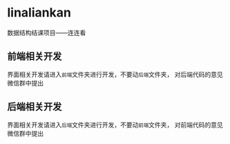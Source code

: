 # linaliankan
数据结构结课项目——连连看

## 前端相关开发
界面相关开发请进入`前端`文件夹进行开发，不要动`后端`文件夹，
对后端代码的意见微信群中提出

## 后端相关开发
界面相关开发请进入`后端`文件夹进行开发，不要动`前端`文件夹，
对前端代码的意见微信群中提出
